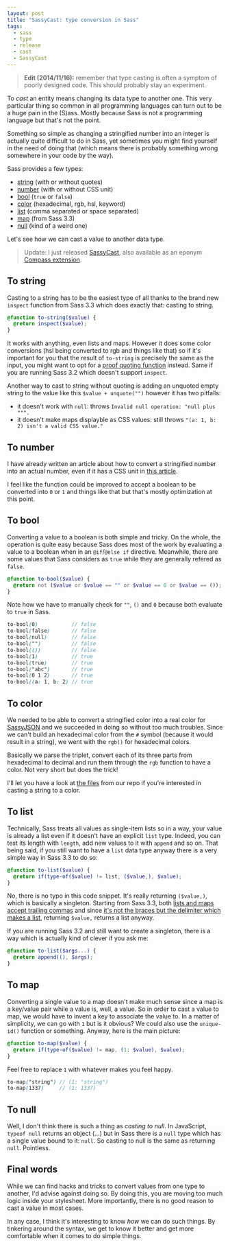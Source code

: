 ```yaml
---
layout: post
title: "SassyCast: type conversion in Sass"
tags:
  - sass
  - type
  - release
  - cast
  - SassyCast
---
```


> **Edit (2014/11/16):** remember that type casting is often a symptom of poorly designed code. This should probably stay an experiment.

To *cast* an entity means changing its data type to another one. This very particular thing so common in all programming languages can turn out to be a huge pain in the (S)ass. Mostly because Sass is not a programming language but that's not the point.

Something so simple as changing a stringified number into an integer is actually quite difficult to do in Sass, yet sometimes you might find yourself in the need of doing that (which means there is probably something wrong somewhere in your code by the way).

Sass provides a few types:

* [string](#string) (with or without quotes)
* [number](#number) (with or without CSS unit)
* [bool](#bool) (`true` or `false`)
* [color](#color) (hexadecimal, rgb, hsl, keyword)
* [list](#list) (comma separated or space separated)
* [map](#map) (from Sass 3.3)
* [null](#null) (kind of a weird one)

Let's see how we can cast a value to another data type.

> Update: I just released [SassyCast](https://github.com/HugoGiraudel/SassyCast), also available as an eponym [Compass extension](http://rubygems.org/gems/SassyCast).

## To string

Casting to a string has to be the easiest type of all thanks to the brand new `inspect` function from Sass 3.3 which does exactly that: casting to string.

```scss
@function to-string($value) {
  @return inspect($value);
}
```

It works with anything, even lists and maps. However it does some color conversions (hsl being converted to rgb and things like that) so if it's important for you that the result of `to-string` is precisely the same as the input, you might want to opt for a [proof quoting function](https://github.com/HugoGiraudel/SassyJSON/blob/master/stylesheets/encode/helpers/_quote.scss) instead. Same if you are running Sass 3.2 which doesn't support `inspect`.

Another way to cast to string without quoting is adding an unquoted empty string to the value like this `$value + unquote("")` however it has two pitfalls:

* it doesn't work with `null`: throws `Invalid null operation: "null plus """.`
* it doesn't make maps displayble as CSS values: still throws `"(a: 1, b: 2) isn't a valid CSS value."`

## To number

I have already written an article about how to convert a stringified number into an actual number, even if it has a CSS unit in [this article](http://hugogiraudel.com/2014/01/15/sass-string-to-number/).

I feel like the function could be improved to accept a boolean to be converted into `0` or `1` and things like that but that's mostly optimization at this point.

## To bool

Converting a value to a boolean is both simple and tricky. On the whole, the operation is quite easy because Sass does most of the work by evaluating a value to a boolean when in an `@if`/`@else if` directive. Meanwhile, there are some values that Sass considers as `true` while they are generally refered as `false`.

```scss
@function to-bool($value) {
  @return not ($value or $value == "" or $value == 0 or $value == ());
}
```

Note how we have to manually check for `""`, `()` and `0` because both evaluate to `true` in Sass.

```scss
to-bool(0)           // false
to-bool(false)       // false
to-bool(null)        // false
to-bool("")          // false
to-bool(())          // false
to-bool(1)           // true
to-bool(true)        // true
to-bool("abc")       // true
to-bool(0 1 2)       // true
to-bool((a: 1, b: 2) // true
```

## To color

We needed to be able to convert a stringified color into a real color for [SassyJSON]() and we succeeded in doing so without too much troubles. Since we can't build an hexadecimal color from the `#` symbol (because it would result in a string), we went with the `rgb()` for hexadecimal colors.

Basically we parse the triplet, convert each of its three parts from hexadecimal to decimal and run them through the `rgb` function to have a color. Not very short but does the trick!

I'll let you have a look at [the files](https://github.com/HugoGiraudel/SassyJSON/tree/master/stylesheets/decode/helpers/color) from our repo if you're interested in casting a string to a color.

## To list

Technically, Sass treats all values as single-item lists so in a way, your value is already a list even if it doesn't have an explicit `list` type. Indeed, you can test its length with `length`, add new values to it with `append` and so on. That being said, if you still want to have a `list` data type anyway there is a very simple way in Sass 3.3 to do so:

```scss
@function to-list($value) {
  @return if(type-of($value) != list, ($value,), $value);
}
```

No, there is no typo in this code snippet. It's really returning `($value,)`, which is basically a singleton. Starting from Sass 3.3, both [lists and maps accept trailing commas](https://github.com/nex3/sass/pull/964) and since [it's not the braces but the delimiter which makes a list](https://github.com/nex3/sass/issues/837#issuecomment-20429965), returning `$value,` returns a list anyway.

If you are running Sass 3.2 and still want to create a singleton, there is a way which is actually kind of clever if you ask me:

```scss
@function to-list($args...) {
  @return append((), $args);
}
```

## To map

Converting a single value to a map doesn't make much sense since a map is a key/value pair while a value is, well, a value. So in order to cast a value to map, we would have to invent a key to associate the value to. In a matter of simplicity, we can go with `1` but is it obvious? We could also use the `unique-id()` function or something. Anyway, here is the main picture:

```scss
@function to-map($value) {
  @return if(type-of($value) != map, (1: $value), $value);
}
```

Feel free to replace `1` with whatever makes you feel happy.

```scss
to-map("string") // (1: "string")
to-map(1337)     // (1: 1337)

```

## To null

Well, I don't think there is such a thing as *casting to null*. In JavaScript, `typeof null` returns an object (...) but in Sass there is a `null` type which has a single value bound to it: `null`. So casting to null is the same as returning `null`. Pointless.

## Final words

While we can find hacks and tricks to convert values from one type to another, I'd advise against doing so. By doing this, you are moving too much logic inside your stylesheet. More importantly, there is no good reason to cast a value in most cases.

In any case, I think it's interesting to know *how* we can do such things. By tinkering around the syntax, we get to know it better and get more comfortable when it comes to do simple things.
